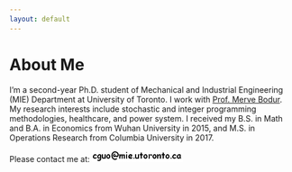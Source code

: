 ```yaml
---
layout: default
---
```


# About Me

I’m a second-year Ph.D. student of Mechanical and Industrial Engineering (MIE) Department at University of Toronto. I work with [Prof. Merve Bodur](https://sites.google.com/site/mervebodr/). My research interests include stochastic and integer programming methodologies, healthcare, and power system. I received my B.S. in Math and B.A. in Economics from Wuhan University in 2015, and M.S. in Operations Research from Columbia University in 2017.

Please contact me at: <img src ="/images/email_comic_bold.png" alt = "email image"/>

<!-- # News

Aug/01/2019: We submitted our paper "Logic-based Benders Decomposition and Binary Decision Diagram Based Approaches for Stochastic Distributed Operating
Room Scheduling". -->
